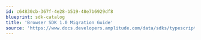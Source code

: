 ```yaml
---
id: c64830cb-367f-4e28-b519-48e7b6929df8
blueprint: sdk-catalog
title: 'Browser SDK 1.0 Migration Guide'
source: 'https://www.docs.developers.amplitude.com/data/sdks/typescript-browser/migration/'
---
```

